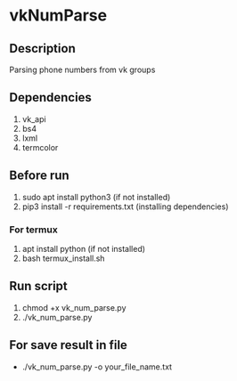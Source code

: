 # vkNumParse 

## Description
Parsing phone numbers from vk groups

## Dependencies
1. vk_api
1. bs4
1. lxml
1. termcolor

## Before run
1. sudo apt install python3 (if not installed)
1. pip3 install -r requirements.txt (installing dependencies)

### For termux
1. apt install python (if not installed)
1. bash termux_install.sh

## Run script
1. chmod +x vk_num_parse.py
1. ./vk_num_parse.py

## For save result in file
* ./vk_num_parse.py -o your_file_name.txt
